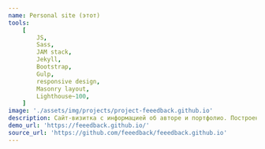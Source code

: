 ```yaml
---
name: Personal site (этот)
tools:
    [
        JS,
        Sass,
        JAM stack,
        Jekyll,
        Bootstrap,
        Gulp,
        responsive design,
        Masonry layout,
        Lighthouse~100,
    ]
image: './assets/img/projects/project-feeedback.github.io'
description: Сайт-визитка с информацией об авторе и портфолио. Построен на JAM стеке статическим генератором Jekyll, с переработанной темой. Адаптивный и доступный дизайн.
demo_url: 'https://feeedback.github.io/'
source_url: 'https://github.com/feeedback/feeedback.github.io'
---
```


